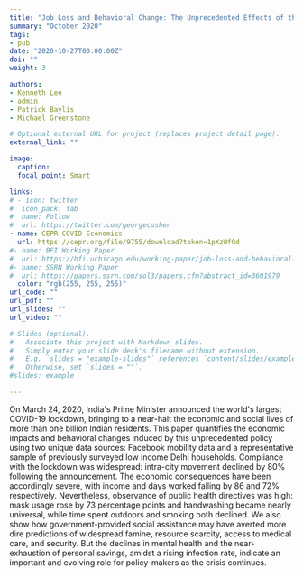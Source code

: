 ```yaml
---
title: "Job Loss and Behavioral Change: The Unprecedented Effects of the India Lockdown in Delhi"
summary: "October 2020"
tags: 
- pub
date: "2020-10-27T00:00:00Z"
doi: ""
weight: 3

authors:
- Kenneth Lee
- admin
- Patrick Baylis
- Michael Greenstone

# Optional external URL for project (replaces project detail page).
external_link: ""

image:
  caption: 
  focal_point: Smart

links:
# - icon: twitter
#  icon_pack: fab
#  name: Follow
#  url: https://twitter.com/georgecushen
- name: CEPR COVID Economics
  url: https://cepr.org/file/9755/download?token=1pXzWfQd
#- name: BFI Working Paper
#  url: https://bfi.uchicago.edu/working-paper/job-loss-and-behavioral-change-the-unprecedented-effects-of-the-india-lockdown-in-delhi/
#- name: SSRN Working Paper
#  url: https://papers.ssrn.com/sol3/papers.cfm?abstract_id=3601979
  color: "rgb(255, 255, 255)"
url_code: ""
url_pdf: ""
url_slides: ""
url_video: ""

# Slides (optional).
#   Associate this project with Markdown slides.
#   Simply enter your slide deck's filename without extension.
#   E.g. `slides = "example-slides"` references `content/slides/example-slides.md`.
#   Otherwise, set `slides = ""`.
#slides: example

---
```


On March 24, 2020, India's Prime Minister announced the world's largest COVID-19 lockdown, bringing to a near-halt the economic and social lives of more than one billion Indian residents. This paper quantifies the economic impacts and behavioral changes induced by this unprecedented policy using two unique data sources: Facebook mobility data and a representative sample of previously surveyed low income Delhi households. Compliance with the lockdown was widespread: intra-city movement declined by 80% following the announcement. The economic consequences have been accordingly severe, with income and days worked falling by 86 and 72% respectively. Nevertheless, observance of public health directives was high: mask usage rose by 73 percentage points and handwashing became nearly universal, while time spent outdoors and smoking both declined. We also show how government-provided social assistance may have averted more dire predictions of widespread famine, resource scarcity, access to medical care, and security. But the declines in mental health and the near-exhaustion of personal savings, amidst a rising infection rate, indicate an important and evolving role for policy-makers as the crisis continues. 
